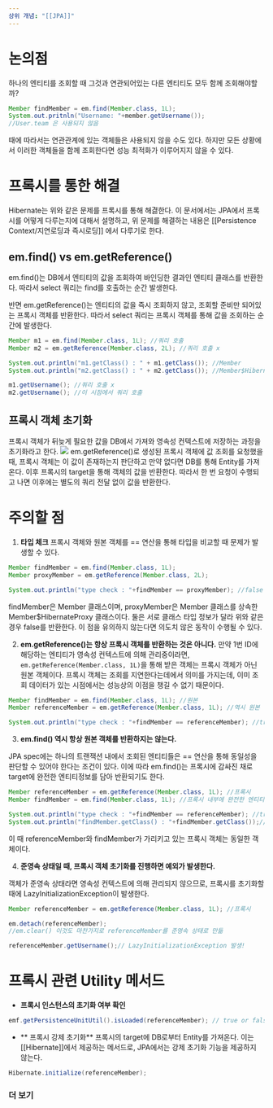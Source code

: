 ```yaml
---
상위 개념: "[[JPA]]"
---
```

# 논의점

하나의 엔티티를 조회할 때 그것과 연관되어있는 다른 엔티티도 모두 함께 조회해야할까?
```java
Member findMember = em.find(Member.class, 1L);
System.out.pritnln("Username: "+member.getUsername());
//User.team 은 사용되지 않음
```

때에 따라서는 연관관계에 있는 객체들은 사용되지 않을 수도 있다. 하지만 모든 상황에서 이러한 객체들을 함께 조회한다면 성능 최적화가 이루어지지 않을 수 있다. 

# 프록시를 통한 해결
Hibernate는 위와 같은 문제를 프록시를 통해 해겷한다. 이 문서에서는 JPA에서 프록시를 어떻게 다루는지에 대해서 설명하고, 위 문제를 해결하는 내용은 [[Persistence Context/지연로딩과 즉시로딩]] 에서 다루기로 한다.

## em.find() vs em.getReference()

em.find()는 DB에서 엔티티의 값을 조회하여 바인딩한 결과인 엔티티 클래스를 반환한다. 따라서 select 쿼리는 find를 호출하는 순간 발생한다.

반면 em.getReference()는 엔티티의 값을 즉시 조회하지 않고, 조회할 준비만 되어있는 프록시 객체를 반환한다. 따라서 select 쿼리는 프록시 객체를 통해 값을 조회하는 순간에 발생한다.

```java
Member m1 = em.find(Member.class, 1L); //쿼리 호출
Member m2 = em.getReference(Member.class, 2L); //쿼리 호출 x

System.out.println("m1.getClass() : " + m1.getClass()); //Member
System.out.println("m2.getClass() : " + m2.getClass()); //Member$HibernateProxy

m1.getUsername(); //쿼리 호출 x
m2.getUsername(); //이 시점에서 쿼리 호출
```

## 프록시 객체 초기화

프록시 객체가 뒤늦게 필요한 값을 DB에서 가져와 영속성 컨텍스트에 저장하는 과정을 초기화라고 한다.
![](https://i.imgur.com/svTCjkD.png)
em.getReference()로 생성된 프록시 객체에 값 조회를 요청했을 때, 프록시 객체는 이 값이 존재하는지 판단하고 만약 없다면 DB를 통해 Entity를 가져온다. 이후 프록시의 target을 통해 객체의 값을 반환한다.
따라서 한 번 요청이 수행되고 나면 이후에는 별도의 쿼리 전달 없이 값을 반환한다.

# 주의할 점

1. **타입 체크**
프록시 객체와 원본 객체를 == 연산을 통해 타입을 비교할 때 문제가 발생할 수 있다.
```java
Member findMember = em.find(Member.class, 1L);
Member proxyMember = em.getReference(Member.class, 2L);

System.out.println("type check : "+findMember == proxyMember); //false
```
findMember은 Member 클래스이며, proxyMember은 Member 클래스를 상속한 Member$HibernateProxy 클래스이다. 둘은 서로 클래스 타입 정보가 달라 위와 같은 경우 false를 반환한다. 이 점을 유의하지 않는다면 의도치 않은 동작이 수행될 수 있다.

2. **em.getReference()는 항상 프록시 객체를 반환하는 것은 아니다.**
만약 1번 ID에 해당하는 엔티티가 영속성 컨텍스트에 의해 관리중이라면, `em.getReference(Member.class, 1L)`을 통해 받은 객체는 프록시 객체가 아닌 원본 객체이다. 
프록시 객체는 조회를 지연한다는데에서 의미를 가지는데, 이미 조회 데이터가 있는 시점에서는 성능상의 이점을 챙길 수 없기 때문이다.

```java
Member findMember = em.find(Member.class, 1L); //원본
Member referenceMember = em.getReference(Member.class, 1L); //역시 원본

System.out.println("type check : "+findMember == referenceMember); //true
```

3. **em.find() 역시 항상 원본 객체를 반환하지는 않는다.**

JPA spec에는 하나의 트랜잭션 내에서 조회된 엔티티들은 == 연산을 통해 동일성을 판단할 수 있어야 한다는 조건이 있다. 이에 따라 em.find()는 프록시에 감싸진 채로 target에 완전한 엔티티정보를 담아 반환되기도 한다.

```java
Member referenceMember = em.getReference(Member.class, 1L); //프록시
Member findMember = em.find(Member.class, 1L); //프록시 내부에 완전한 엔티티 담김

System.out.println("type check : "+findMember == referenceMember); //true
System.out.println("findMember.getClass() : "+findMember.getClass());//Member$HibernateProxy
```

이 때 referenceMember와 findMember가 가리키고 있는 프록시 객체는 동일한 객체이다.

4. **준영속 상태일 때, 프록시 객체 초기화를 진행하면 예외가 발생한다.**

객체가 준영속 상태라면 영속성 컨텍스트에 의해 관리되지 않으므로, 프록시를 초기화할 때에 LazyInitializationException이 발생한다.

```java
Member referenceMember = em.getReference(Member.class, 1L); //프록시

em.detach(referenceMember);
//em.clear() 이것도 마찬가지로 referenceMember를 준영속 상태로 만듦

referenceMember.getUsername();// LazyInitializationException 발생!
```

# 프록시 관련 Utility 메서드

* **프록시 인스턴스의 초기화 여부 확인**
```java
emf.getPersistenceUnitUtil().isLoaded(referenceMember); // true or false
```
* ** 프록시 강제 초기화**
프록시의 target에 DB로부터 Entity를 가져온다. 이는 [[Hibernate]]에서 제공하는 메서드로, JPA에서는 강제 초기화 기능을 제공하지 않는다.
```java
Hibernate.initialize(referenceMember); 
```


### 더 보기
